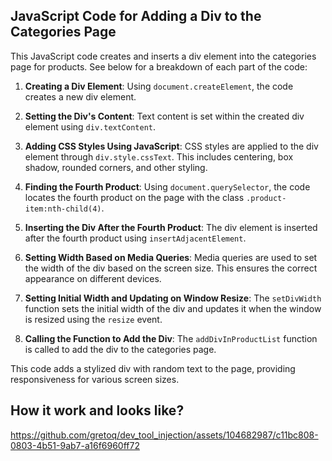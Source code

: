 ## JavaScript Code for Adding a Div to the Categories Page

This JavaScript code creates and inserts a div element into the categories page for products. See below for a breakdown of each part of the code:

1. **Creating a Div Element**: Using `document.createElement`, the code creates a new div element.

2. **Setting the Div's Content**: Text content is set within the created div element using `div.textContent`.

3. **Adding CSS Styles Using JavaScript**: CSS styles are applied to the div element through `div.style.cssText`. This includes centering, box shadow, rounded corners, and other styling.

4. **Finding the Fourth Product**: Using `document.querySelector`, the code locates the fourth product on the page with the class `.product-item:nth-child(4)`.

5. **Inserting the Div After the Fourth Product**: The div element is inserted after the fourth product using `insertAdjacentElement`.

6. **Setting Width Based on Media Queries**: Media queries are used to set the width of the div based on the screen size. This ensures the correct appearance on different devices.

7. **Setting Initial Width and Updating on Window Resize**: The `setDivWidth` function sets the initial width of the div and updates it when the window is resized using the `resize` event.

8. **Calling the Function to Add the Div**: The `addDivInProductList` function is called to add the div to the categories page.

This code adds a stylized div with random text to the page, providing responsiveness for various screen sizes.

## How it work and looks like?

https://github.com/gretoq/dev_tool_injection/assets/104682987/c11bc808-0803-4b51-9ab7-a16f6960ff72
